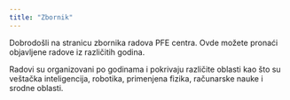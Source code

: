 ```yaml
---
title: "Zbornik"
---
```


Dobrodošli na stranicu zbornika radova PFE centra. Ovde možete pronaći objavljene radove iz različitih godina.

Radovi su organizovani po godinama i pokrivaju različite oblasti kao što su veštačka inteligencija, robotika, primenjena fizika, računarske nauke i srodne oblasti.
